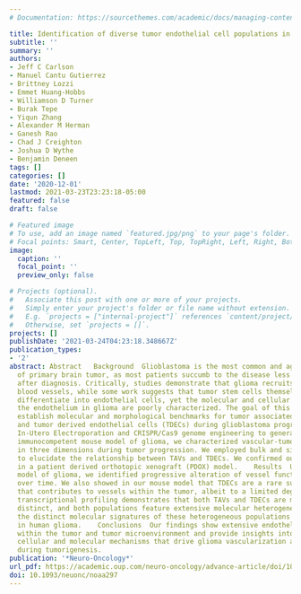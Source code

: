 ```yaml
---
# Documentation: https://sourcethemes.com/academic/docs/managing-content/

title: Identification of diverse tumor endothelial cell populations in malignant glioma
subtitle: ''
summary: ''
authors:
- Jeff C Carlson
- Manuel Cantu Gutierrez
- Brittney Lozzi
- Emmet Huang-Hobbs
- Williamson D Turner
- Burak Tepe
- Yiqun Zhang
- Alexander M Herman
- Ganesh Rao
- Chad J Creighton
- Joshua D Wythe
- Benjamin Deneen
tags: []
categories: []
date: '2020-12-01'
lastmod: 2021-03-23T23:23:18-05:00
featured: false
draft: false

# Featured image
# To use, add an image named `featured.jpg/png` to your page's folder.
# Focal points: Smart, Center, TopLeft, Top, TopRight, Left, Right, BottomLeft, Bottom, BottomRight.
image:
  caption: ''
  focal_point: ''
  preview_only: false

# Projects (optional).
#   Associate this post with one or more of your projects.
#   Simply enter your project's folder or file name without extension.
#   E.g. `projects = ["internal-project"]` references `content/project/deep-learning/index.md`.
#   Otherwise, set `projects = []`.
projects: []
publishDate: '2021-03-24T04:23:18.348667Z'
publication_types:
- '2'
abstract: Abstract   Background  Glioblastoma is the most common and aggressive type
  of primary brain tumor, as most patients succumb to the disease less than two years
  after diagnosis. Critically, studies demonstrate that glioma recruits surrounding
  blood vessels, while some work suggests that tumor stem cells themselves directly
  differentiate into endothelial cells, yet the molecular and cellular dynamics of
  the endothelium in glioma are poorly characterized. The goal of this study was to
  establish molecular and morphological benchmarks for tumor associated vessels (TAVs)
  and tumor derived endothelial cells (TDECs) during glioblastoma progression.    Methods  Using
  In-Utero Electroporation and CRISPR/Cas9 genome engineering to generate a native,
  immunocompetent mouse model of glioma, we characterized vascular-tumor dynamics
  in three dimensions during tumor progression. We employed bulk and single-cell RNA-Sequencing
  to elucidate the relationship between TAVs and TDECs. We confirmed our findings
  in a patient derived orthotopic xenograft (PDOX) model.    Results  Using a mouse
  model of glioma, we identified progressive alteration of vessel function and morphogenesis
  over time. We also showed in our mouse model that TDECs are a rare subpopulation
  that contributes to vessels within the tumor, albeit to a limited degree. Furthermore,
  transcriptional profiling demonstrates that both TAVs and TDECs are molecularly
  distinct, and both populations feature extensive molecular heterogeneity. Finally,
  the distinct molecular signatures of these heterogeneous populations are also present
  in human glioma.    Conclusions  Our findings show extensive endothelial heterogeneity
  within the tumor and tumor microenvironment and provide insights into the diverse
  cellular and molecular mechanisms that drive glioma vascularization and angiogenesis
  during tumorigenesis.
publication: '*Neuro-Oncology*'
url_pdf: https://academic.oup.com/neuro-oncology/advance-article/doi/10.1093/neuonc/noaa297/6046199
doi: 10.1093/neuonc/noaa297
---
```

